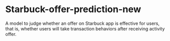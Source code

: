 # Starbuck-offer-prediction-new
A model to judge whether an offer on Starbuck app is effective for users, that is, whether users will take transaction behaviors after receiving activity offer.
